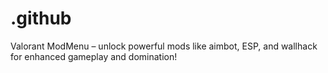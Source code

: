 # .github
Valorant ModMenu – unlock powerful mods like aimbot, ESP, and wallhack for enhanced gameplay and domination!
